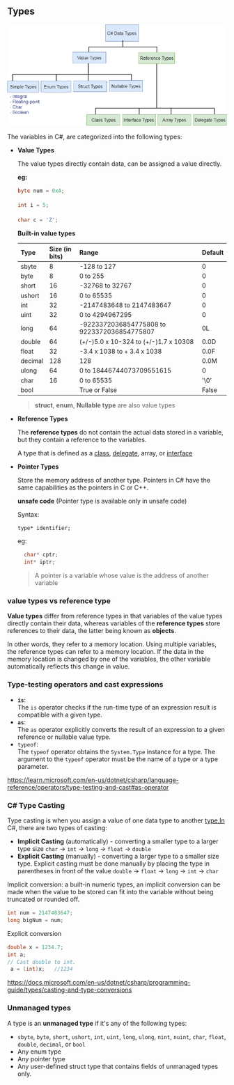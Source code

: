## Types
![](./datatypes.png)

The variables in C#, are categorized into the following types: 

- **Value Types**
    
    The value types directly contain data, can be assigned a value directly.
  
    **eg:** 
    ```csharp
    byte num = 0xA;
    
    int i = 5;
    
    char c = 'Z';
    ```
    **Built-in value types**
    
    | Type | Size (in bits) | Range | Default |
    | --- | --- | --- | --- |
    | sbyte | 8 | -128 to 127 | 0 |
    | byte | 8 | 0 to 255 | 0 |
    | short | 16 | -32768 to 32767 | 0 |
    | ushort | 16 | 0 to 65535 | 0 |
    | int | 32 | -2147483648 to 2147483647 | 0 |
    | uint | 32 | 0 to 4294967295 | 0 |
    | long | 64 | -9223372036854775808 to 9223372036854775807 | 0L |
    | double | 64 | (+/-)5.0 x 10-324 to (+/-)1.7 x 10308 | 0.0D |
    | float | 32 | -3.4 x 1038 to + 3.4 x 1038 | 0.0F |
    | decimal | 128 | 128 | 0.0M |
    | ulong | 64 | 0 to 18446744073709551615 | 0 |
    | char | 16 | 0 to 65535 | '\0’ |
    | bool |  | True or False | False |
    
    
    > **struct**, **enum**, **Nullable type** are also value types
   
- **Reference Types**

    The **reference types** do not contain the actual data stored in a variable, but they contain a reference to the variables. 
    
    A type that is defined as a [class](https://docs.microsoft.com/en-us/dotnet/csharp/language-reference/keywords/class), [delegate](https://docs.microsoft.com/en-us/dotnet/csharp/language-reference/keywords/delegate), array, or [interface](https://docs.microsoft.com/en-us/dotnet/csharp/language-reference/keywords/interface) 

- **Pointer Types**
    
  Store the memory address of another type. Pointers in C# have the same capabilities as the pointers in C or C++.
  
  **unsafe code** (Pointer type is available only in unsafe code)
  
  Syntax:
  ```
  type* identifier;
  ```
  eg:
  ```csharp
    char* cptr;
    int* iptr;
   ```
  > A pointer is a variable whose value is the address of another variable

### value types vs reference type
**Value types** differ from reference types in that variables of the value types directly contain their data, whereas variables of the **reference types** store references to their data, the latter being known as **objects**. 

In other words, they refer to a memory location. Using multiple variables, the reference types can refer to a memory location. If the data in the memory location is changed by one of the variables, the other variable automatically reflects this change in value.


### Type-testing operators and cast expressions

- **`is`**: \
  The `is` operator checks if the run-time type of an expression result is compatible with a given type.
- **`as`**: \
  The `as` operator explicitly converts the result of an expression to a given reference or nullable value type.
- `typeof`: \
  The `typeof` operator obtains the `System.Type` instance for a type. The argument to the `typeof` operator must be the name of a type or a type parameter.



https://learn.microsoft.com/en-us/dotnet/csharp/language-reference/operators/type-testing-and-cast#as-operator

### **C# Type Casting**

Type casting is when you assign a value of one data type to another [type.In](http://type.in/) C#, there are two types of casting:

- **Implicit Casting** (automatically) - converting a smaller type to a larger type size `char` → `int` → `long` → `float` → `double`
- **Explicit Casting** (manually) - converting a larger type to a smaller size type. Explicit casting must be done manually by placing the type in parentheses in front of the value `double` → `float` → `long` → `int` → `char`

Implicit conversion: a built-in numeric types, an implicit conversion can be made when the value to be stored can fit into the variable without being truncated or rounded off. 
```cs
int num = 2147483647;
long bigNum = num;
```

Explicit conversion
```cs
double x = 1234.7;
int a;
// Cast double to int.
 a = (int)x;   //1234
```


https://docs.microsoft.com/en-us/dotnet/csharp/programming-guide/types/casting-and-type-conversions

### Unmanaged types
A type is an **unmanaged type** if it's any of the following types:

-   `sbyte`, `byte`, `short`, `ushort`, `int`, `uint`, `long`, `ulong`, `nint`, `nuint`, `char`, `float`, `double`, `decimal`, or `bool`
-   Any enum type
-   Any pointer type
-   Any user-defined struct type that contains fields of unmanaged types only.

